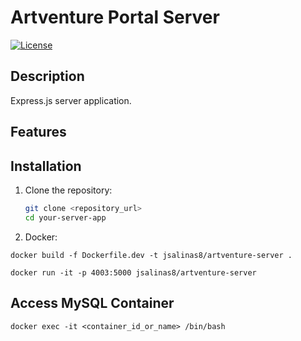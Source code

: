 # Artventure Portal Server 

[![License](https://img.shields.io/badge/License-MIT-blue.svg)](https://opensource.org/licenses/MIT)

## Description

Express.js server application.

## Features

## Installation

1. Clone the repository:
   ```bash
   git clone <repository_url>
   cd your-server-app

2. Docker:
```
docker build -f Dockerfile.dev -t jsalinas8/artventure-server .
```

```
docker run -it -p 4003:5000 jsalinas8/artventure-server
```

## Access MySQL Container
```
docker exec -it <container_id_or_name> /bin/bash
```
